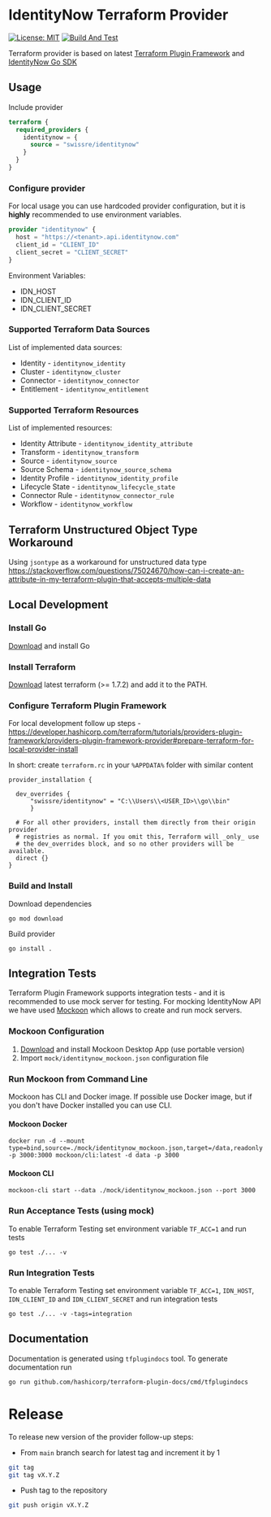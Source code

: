 # IdentityNow Terraform Provider
[![License: MIT](https://img.shields.io/badge/License-MIT-yellow.svg)](LICENSE)
[![Build And Test](https://github.com/SwissRe/terraform-provider-identitynow/actions/workflows/build-and-test-go.yaml/badge.svg)](https://github.com/SwissRe/terraform-provider-identitynow/actions/workflows/build-and-test-go.yaml)


Terraform provider is based on latest [Terraform Plugin Framework](https://github.com/hashicorp/terraform-plugin-framework) and [IdentityNow Go SDK](https://github.com/sailpoint-oss/golang-sdk)

## Usage
Include provider
```terraform
terraform {
  required_providers {
    identitynow = {
      source = "swissre/identitynow"
    }
  }
}
```

### Configure provider
For local usage you can use hardcoded provider configuration, but it is **highly** recommended to use environment variables.
```terraform
provider "identitynow" {
  host = "https://<tenant>.api.identitynow.com"
  client_id = "CLIENT_ID"
  client_secret = "CLIENT_SECRET"
}
```

Environment Variables:
* IDN_HOST
* IDN_CLIENT_ID
* IDN_CLIENT_SECRET

### Supported Terraform Data Sources
List of implemented data sources:
* Identity - `identitynow_identity`
* Cluster - `identitynow_cluster`
* Connector - `identitynow_connector`
* Entitlement - `identitynow_entitlement`

### Supported Terraform Resources
List of implemented resources:
* Identity Attribute - `identitynow_identity_attribute`
* Transform - `identitynow_transform`
* Source - `identitynow_source`
* Source Schema - `identitynow_source_schema`
* Identity Profile - `identitynow_identity_profile`
* Lifecycle State - `identitynow_lifecycle_state`
* Connector Rule - `identitynow_connector_rule`
* Workflow - `identitynow_workflow`

## Terraform Unstructured Object Type Workaround
Using `jsontype` as a workaround for unstructured data type
https://stackoverflow.com/questions/75024670/how-can-i-create-an-attribute-in-my-terraform-plugin-that-accepts-multiple-data


## Local Development
### Install Go
[Download](https://go.dev/doc/install) and install Go

### Install Terraform
[Download](https://www.terraform.io/downloads) latest terraform (>= 1.7.2) and add it to the PATH.

### Configure Terraform Plugin Framework
For local development follow up steps - https://developer.hashicorp.com/terraform/tutorials/providers-plugin-framework/providers-plugin-framework-provider#prepare-terraform-for-local-provider-install

In short: create `terraform.rc` in your `%APPDATA%` folder with similar content
```
provider_installation {

  dev_overrides {
      "swissre/identitynow" = "C:\\Users\\<USER_ID>\\go\\bin"
      }

  # For all other providers, install them directly from their origin provider
  # registries as normal. If you omit this, Terraform will _only_ use
  # the dev_overrides block, and so no other providers will be available.
  direct {}
}
```

### Build and Install
Download dependencies
```shell
go mod download
```
Build provider
```shell
go install .
```

## Integration Tests
Terraform Plugin Framework supports integration tests - and it is recommended to use mock server for testing.
For mocking IdentityNow API we have used [Mockoon](https://mockoon.com/) which allows to create and run mock servers.

### Mockoon Configuration
1. [Download](https://mockoon.com/download/) and install Mockoon Desktop App (use portable version)
2. Import `mock/identitynow_mockoon.json` configuration file

### Run Mockoon from Command Line
Mockoon has CLI and Docker image. If possible use Docker image, but if you don't have Docker installed you can use CLI.

#### Mockoon Docker
```shell
docker run -d --mount type=bind,source=./mock/identitynow_mockoon.json,target=/data,readonly -p 3000:3000 mockoon/cli:latest -d data -p 3000
```

#### Mockoon CLI
```shell
mockoon-cli start --data ./mock/identitynow_mockoon.json --port 3000
```

### Run Acceptance Tests (using mock)
To enable Terraform Testing set environment variable `TF_ACC=1` and run tests
```shell
go test ./... -v
```

### Run Integration Tests
To enable Terraform Testing set environment variable `TF_ACC=1`, `IDN_HOST`, `IDN_CLIENT_ID` and `IDN_CLIENT_SECRET` and run integration tests
```shell
go test ./... -v -tags=integration
```

## Documentation
Documentation is generated using `tfplugindocs` tool. To generate documentation run
```shell
go run github.com/hashicorp/terraform-plugin-docs/cmd/tfplugindocs
```


# Release
To release new version of the provider follow-up steps:
* From `main` branch search for latest tag and increment it by 1
```bash
git tag
git tag vX.Y.Z
```
* Push tag to the repository
```bash
git push origin vX.Y.Z
```
